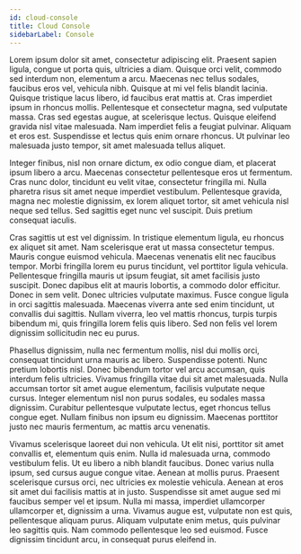 ```yaml
---
id: cloud-console
title: Cloud Console
sidebarLabel: Console
---
```


Lorem ipsum dolor sit amet, consectetur adipiscing elit. Praesent sapien ligula, congue ut porta quis, ultricies a diam. Quisque orci velit, commodo sed interdum non, elementum a arcu. Maecenas nec tellus sodales, faucibus eros vel, vehicula nibh. Quisque at mi vel felis blandit lacinia. Quisque tristique lacus libero, id faucibus erat mattis at. Cras imperdiet ipsum in rhoncus mollis. Pellentesque et consectetur magna, sed vulputate massa. Cras sed egestas augue, at scelerisque lectus. Quisque eleifend gravida nisl vitae malesuada. Nam imperdiet felis a feugiat pulvinar. Aliquam et eros est. Suspendisse et lectus quis enim ornare rhoncus. Ut pulvinar leo malesuada justo tempor, sit amet malesuada tellus aliquet.

Integer finibus, nisl non ornare dictum, ex odio congue diam, et placerat ipsum libero a arcu. Maecenas consectetur pellentesque eros ut fermentum. Cras nunc dolor, tincidunt eu velit vitae, consectetur fringilla mi. Nulla pharetra risus sit amet neque imperdiet vestibulum. Pellentesque gravida, magna nec molestie dignissim, ex lorem aliquet tortor, sit amet vehicula nisl neque sed tellus. Sed sagittis eget nunc vel suscipit. Duis pretium consequat iaculis.

Cras sagittis ut est vel dignissim. In tristique elementum ligula, eu rhoncus ex aliquet sit amet. Nam scelerisque erat ut massa consectetur tempus. Mauris congue euismod vehicula. Maecenas venenatis elit nec faucibus tempor. Morbi fringilla lorem eu purus tincidunt, vel porttitor ligula vehicula. Pellentesque fringilla mauris ut ipsum feugiat, sit amet facilisis justo suscipit. Donec dapibus elit at mauris lobortis, a commodo dolor efficitur. Donec in sem velit. Donec ultricies vulputate maximus. Fusce congue ligula in orci sagittis malesuada. Maecenas viverra ante sed enim tincidunt, ut convallis dui sagittis. Nullam viverra, leo vel mattis rhoncus, turpis turpis bibendum mi, quis fringilla lorem felis quis libero. Sed non felis vel lorem dignissim sollicitudin nec eu purus.

Phasellus dignissim, nulla nec fermentum mollis, nisl dui mollis orci, consequat tincidunt urna mauris ac libero. Suspendisse potenti. Nunc pretium lobortis nisl. Donec bibendum tortor vel arcu accumsan, quis interdum felis ultricies. Vivamus fringilla vitae dui sit amet malesuada. Nulla accumsan tortor sit amet augue elementum, facilisis vulputate neque cursus. Integer elementum nisl non purus sodales, eu sodales massa dignissim. Curabitur pellentesque vulputate lectus, eget rhoncus tellus congue eget. Nullam finibus non ipsum eu dignissim. Maecenas porttitor justo nec mauris fermentum, ac mattis arcu venenatis.

Vivamus scelerisque laoreet dui non vehicula. Ut elit nisi, porttitor sit amet convallis et, elementum quis enim. Nulla id malesuada urna, commodo vestibulum felis. Ut eu libero a nibh blandit faucibus. Donec varius nulla ipsum, sed cursus augue congue vitae. Aenean at mollis purus. Praesent scelerisque cursus orci, nec ultricies ex molestie vehicula. Aenean at eros sit amet dui facilisis mattis at in justo. Suspendisse sit amet augue sed mi faucibus semper vel et ipsum. Nulla mi massa, imperdiet ullamcorper ullamcorper et, dignissim a urna. Vivamus augue est, vulputate non est quis, pellentesque aliquam purus. Aliquam vulputate enim metus, quis pulvinar leo sagittis quis. Nam commodo pellentesque leo sed euismod. Fusce dignissim tincidunt arcu, in consequat purus eleifend in.
